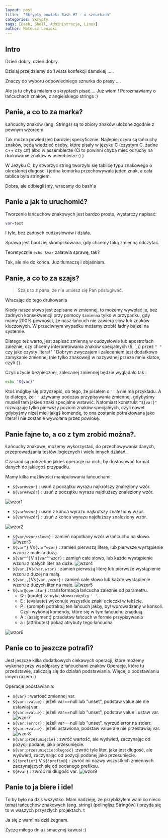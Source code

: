 ```yaml
---
layout: post
title:  "Skrypty powłoki Bash #7 - o sznurkach"
categories: Skrypty
tags: [Bash, Shell, Administracja, Linux]
author: Mateusz Lewicki
---
```

## Intro
Dzień dobry, dzień dobry.

Dzisiaj przejdziemy do świata konfekcji damskiej ..... 

Znaczy do wyboru odpowiedniego sznurka do prasy ....

Ale ja tu chyba miałem o skryptach pisać.... Już wiem ! 
Porozmawiamy o łańcuchach znaków, z angielskiego strings :) 

## Panie, a co to za marka?
Łańcuchy znaków (ang. Strings) są to zbiory znaków ułożone zgodnie z pewnym wzorcem.

Tak można powiedzieć bardziej specyficznie. Najlepiej czym są łańcuchy znaków, będą wiedzieć osoby, które pisały w języku C (czystym C, żadne c++ czy c#) albo w assemblerze (Ci to powinni chyba mieć odruchy na drukowanie znaków w asemblerze :) ) 	

W Jezyku C, by stworzyć string tworzyło się tablicę typu znakowego o określonej długości i jedna komórka przechowywała jeden znak, a cała tablica była stringiem.

Dobra, ale odbiegliśmy, wracamy do bash'a


## Panie a jak to uruchomić?
Tworzenie łańcuchów znakowych jest bardzo proste, wystarczy napisać:
```bash
var=text
```
I tyle, bez żadnych cudzysłowów i działa.

Sprawa jest bardziej skomplikowana, gdy chcemy taką zmienną odczytać.

Teoretycznie `echo $var` załatwia sprawę, tak?

Tak, ale nie do końca. Już tłumaczę i objaśniam.

## Panie, a co to za szajs?
> Szajs to z pana, że nie umiesz się Pan posługiwać.

Wracając do tego drukowania

Kiedy nasze słowo jest zapisane w zmiennej, to możemy wywołać je, bez żadnych konsekwencji przy pomocy `$zmienna`  tylko w przypadku, gdy mamy 200% pewności, że nasz łańcuch nie zawiera słów lub znaków kluczowych. W przeciwnym wypadku możemy zrobić ładny bajzel na systemie.

Dlatego też warto, jest zapisać zmienną w cudzysłowie lub apostrofach zależnie, czy chcemy interpretowania znaków specjalnych ($, \`,\\) przez `" "` czy jako czysty literał ' '
Dobrym zwyczajem i zaleceniem jest dodatkowo zamykanie zmiennej (nie tylko znakowej) w nazywanej przeze mnie klatce, czyli ` {} `.

Czyli użycie bezpiecznej, zalecanej zmiennej będzie wyglądało tak :
```bash
echo "${var}"
```
Ktoś mógłby się przyczepić, do tego, że pisałem o `''` a nie ma przykładu. A to dlatego, że `''` używamy podczas przypisywania zmiennej, gdybyśmy musieli tam jakieś znaki specjalne wstawić. Natomiast konstrukt `"${var}"` rozwiązuję tylko pierwszy poziom znaków specjalnych, czyli nawet gdybyśmy niżej mieli jakąś komendę, to ona zostanie potraktowana jako literał i nie zostanie wywołana przez powłokę.

## Panie fajne to, a co z tym zrobić można?.	
Łańcuchy znakowe, możemy wykorzystać, do przechowywania danych, przeprowadzania testów logicznych i wielu innych działań.

Czasami są potrzebne jakieś operacje na nich, by dostosować format danych do jakiegoś przypadku.

Mamy kilka możliwości manipulowania łańcuchami:

- `${var#wzór}` : usuń z początku wyrazu najkrótszy znaleziony wzór.
- `${var##wzór}` : usuń z początku wyrazu najdłuższy znaleziony wzór.

![wzor1](/assets/images/b7/b71.png)

- `${var%wzór}` : usuń z końca wyrazu najkrótszy znaleziony wzór.
- `${var%%wzór}` : usuń z końca wyrazu najdłuższy znaleziony wzór.

![wzor2](/assets/images/b7/b72.png)

- `${var/wzór/slowo}` : zamień napotkany wzór w łańcuchu na słowo.
![wzor3](/assets/images/b7/b73.png)
- `${var^}` V`${var^wzor}` : zamień pierwszą literę, lub pierwsze wystąpienie wzoru z małej a dużą.
- `${var^^}`V `${var^^wzor}` : zamień całe słowo, lub każde wystąpienie wzoru z małych liter na duże.
![wzor4](/assets/images/b7/b74.png)
- `${var,}`V`${var,wzor}` : zamień pierwszą literę lub pierwsze wystąpienie wzoru z dużej na małą.
- `${var,,}`V`${var,,wzor}` : zamień całe słowo lub każde wystąpienie wzoru z dużych liter na małe.
![wzor5](/assets/images/b7/b75.png)
- `${var@operator}` : transformacja łańcucha zależnie od parametru.
	- Q : (quote) zamyka słowo między `' '`.
	- E : (evaluate) wykonuje wszystkie znaki ucieczki w tekście.
	- P : (prompt) potraktuj ten łańcuch jakby, był wprowadzany w konsoli. Czyli wykonaj komendy, które się w tym łańcuchu znajdują.
	- A : (assigment) przedstaw łańcuch w formie przypisywania
	- a : (attributes) pokaż atrybuty tego łańcucha 
	
![wzor6](/assets/images/b7/b76.png)

## Panie co to jeszcze potrafi?

Jest jeszcze kilka dodatkowych ciekawych operacji, które możemy wykonać przy współpracy z łańcuchami znaków 
Operacje, które tu przedstawię, zaliczają się do działań podstawiania. Więcej o podstawianiu innym razem :)

Operacje podstawiania:
- `${var}` : wartość zmiennej var.
- `${var:-value}` : jeżeli var==null lub "unset", podstaw value ale nie ustawiaj var.
- `${var:=value}` : jeżeli var==null lub "unset", podstaw value i ustaw var.
![wzor7](/assets/images/b7/b77.png)
- `${var:?error}` : jeżeli var==null lub "unset", wyrzuć error na stderr.
- `${var:+value}` : jeżeli ustawiona, podstaw value ale nie przestawiaj var.
![wzor8](/assets/images/b7/b78.png)
- `${var:przesunięcie}`  : zwróć wartość, ale wyświetl, zaczynając od pozycji podanej jako przesunięcie.
- `${var:przesunięcie:długość}` :zwróć tyle liter, jaka jest długość, ale wyświetl, zaczynając od pozycji podanej jako przesunięcie.
- `${!prefix*}` V `${!prefix@}` : zwróć mi nazwy wszystkich zmiennych zaczynających się od podanego prefiksu.
- `${#var}` : zwróć mi długość var.
![wzor9](/assets/images/b7/b79.png)

## Panie to ja biere i ide! 
To by było na dziś wszystko. Mam nadzieję, że przybliżyłem wam co nieco temat łańcuchów znakowych (ang. string) (polinglisz Stringów) i przyda się to w waszych przyszłych projektach. t

Ja się z wami na dziś żegnam.

Życzę miłego dnia i smacznej kawusi :) 

